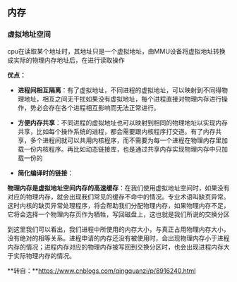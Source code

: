 ## 内存

### 虚拟地址空间

cpu在读取某个地址时，其地址只是一个虚拟地址，由MMU设备将虚拟地址转换成实际的物理内存地址后，在进行读取操作

**优点：**

* **进程间相互隔离**：有了虚拟地址，不同进程的虚拟地址，可以映射到不同得物理地址，相互之间无干扰如果没有虚拟地址，每个进程直接对物理内存进行操作，势必会存在各个进程相互影响而无法正常进行。

* **方便内存共享**：不同进程的虚拟地址也可以映射到相同的物理地址以实现内存共享，比如每个操作系统的进程，都会需要跟内核程序打交道。有了内存共享，多个进程间就可以共用内核程序，而不需要为每一个进程在物理内存里加载一份内核程序。再比如动态链接库，也是通过共享内存实现物理内存中只加载一份的
* **简化编译时的链接**：



**物理内存是虚拟地址空间内存的高速缓存**：在我们使用虚拟地址空间时，如果没有对应的物理内存，就会出现我们常见的缓存不命中的情况。专业术语叫缺页异常。这时内核的缺页异常处理程序，将会帮助我们分配物理内存，如果物理内存不足，它将会选择一个物理内存页作为牺牲，写回磁盘上，这也就是我们所说的交换分区

到这里我们可以看出，我们进程中所使用的内存大小，与真正占用物理内存大小，没有绝对的相等关系。进程申请的内存还没有被使用时，会出现物理内存小于进程内存的情况；进程内存对应的物理内存被写回到交换分区时，也会出现进程内存大于实际物理内存的情况。

**转自：**https://www.cnblogs.com/qingquanzi/p/8916240.html